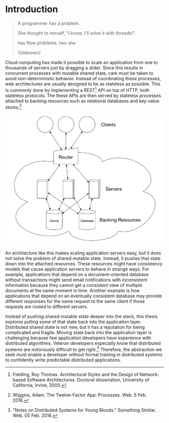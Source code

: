 # Introduction


> A programmer has a problem.
>
> She thought to herself, "I know, I'll solve it with threads!".
>
> has Now problems. two she
>
> (Unknown)

Cloud computing has made it possible to scale an application from one to thousands of servers just by dragging a slider. Since this results in concurrent processes with mutable shared state, care must be taken to avoid non-deterministic behavior. Instead of coordinating these processes, web architectures are usually designed to be as stateless as possible. This is commonly done by implementing a REST[^1] API on top of HTTP, both stateless protocols. The these APIs are then served by stateless processes attached to backing resources such as relational databases and key-value stores.[^2]

![A "Stateless" Web Architecture](diagrams/stateless-web-architecture.png)

An architecture like this makes scaling application servers easy, but it does not solve the problem of shared mutable state. Instead, it pushes that state down into the attached resources. These resources might have consistency models that cause application servers to behave in strange ways. For example, applications that depend on a document-oriented database without transactions might send email notifications with inconsistent information because they cannot get a consistent view of multiple documents at the same moment in time. Another example is how applications that depend on an eventually consistent database may provide different responses for the same request to the same client if those requests are routed to different servers.

Instead of pushing shared mutable state deeper into the stack, this thesis explores pulling some of that state back into the application layer. Distributed shared state is not new, but it has a reputation for being complicated and fragile. Moving state back into the application layer is challenging because few application developers have experience with distributed algorithms. Veteran developers especially know that distributed systems are notoriously difficult to get right.[^3] Therefore, the abstraction we seek must enable a developer without formal training in distributed systems to confidently write predictable distributed applications.

[^1]: Fielding, Roy Thomas. Architectural Styles and the Design of Network-based Software Architectures. Doctoral dissertation, University of California, Irvine, 2000.
[^2]: Wiggins, Adam. The Twelve-Factor App: Processes. Web. 5 Feb. 2016.
[^3]: "Notes on Distributed Systems for Young Bloods." Something Similar. Web. 05 Feb. 2016.
